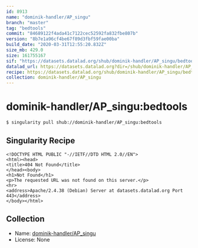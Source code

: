 ```yaml
---
id: 8913
name: "dominik-handler/AP_singu"
branch: "master"
tag: "bedtools"
commit: "84689122f4ada41c7122cec52592fa832fbe807b"
version: "8b7e1a96cf4be67f89d3fbf59fae00ba"
build_date: "2020-03-31T12:55:20.832Z"
size_mb: 429.0
size: 161755167
sif: "https://datasets.datalad.org/shub/dominik-handler/AP_singu/bedtools/2020-03-31-84689122-8b7e1a96/8b7e1a96cf4be67f89d3fbf59fae00ba.sif"
datalad_url: https://datasets.datalad.org?dir=/shub/dominik-handler/AP_singu/bedtools/2020-03-31-84689122-8b7e1a96/
recipe: https://datasets.datalad.org/shub/dominik-handler/AP_singu/bedtools/2020-03-31-84689122-8b7e1a96/Singularity
collection: dominik-handler/AP_singu
---
```


# dominik-handler/AP_singu:bedtools

```bash
$ singularity pull shub://dominik-handler/AP_singu:bedtools
```

## Singularity Recipe

```singularity
<!DOCTYPE HTML PUBLIC "-//IETF//DTD HTML 2.0//EN">
<html><head>
<title>404 Not Found</title>
</head><body>
<h1>Not Found</h1>
<p>The requested URL was not found on this server.</p>
<hr>
<address>Apache/2.4.38 (Debian) Server at datasets.datalad.org Port 443</address>
</body></html>
```

## Collection

 - Name: [dominik-handler/AP_singu](https://github.com/dominik-handler/AP_singu)
 - License: None

